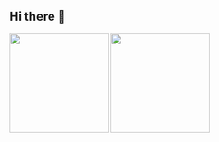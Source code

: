 ## Hi there 👋

<!--
**luunguyenthanhvu/luunguyenthanhvu** is a ✨ _special_ ✨ repository because its `README.md` (this file) appears on your GitHub profile.

Here are some ideas to get you started:

- 🔭 I’m currently working on ...
- 🌱 I’m currently learning ...
- 👯 I’m looking to collaborate on ...
- 🤔 I’m looking for help with ...
- 💬 Ask me about ...
- 📫 How to reach me: ...
- 😄 Pronouns: ...
- ⚡ Fun fact: ...
-->
<!-- ### 📚 Github Status -->
<p>
  <img src="https://github-readme-stats.vercel.app/api?username=luunguyenthanhvu&show_icons=true&theme=tokyonight" height="175">
  <img src="https://github-readme-stats.vercel.app/api/top-langs/?username=luunguyenthanhvu&layout=compact&theme=tokyonight&langs_count=10" height="175">
</p>
<!--
❤ Projects
<ul>
  <ol>
    <a href="https://luunguyenthanhvu.github.io/bubble-animation/">
      ✅ bubble-animation
    </a>
   </ol>
   <ol>
    <a href="https://luunguyenthanhvu.github.io/password-validation-check/">
      ✅ password-validation-check
    </a>
  </ol>
  <ol>
    <a href="https://luunguyenthanhvu.github.io/neumorphism/">
      ✅ neumorphism
    </a>
  </ol>
  <ol>
    <a href="https://luunguyenthanhvu.github.io/animated-magic-menu-indicator/">
      ✅ animated-magic-menu-indicator
    </a>
  </ol>
  <ol>
    <a href="https://luunguyenthanhvu.github.io/dropdown-menu/">
      ✅ dropdown-menu
    </a>
  </ol>
  <ol>
    <a href="https://luunguyenthanhvu.github.io/validator-form/">
      ✅ validator-form
    </a>
  </ol>
  <ol>
    <a href="https://luunguyenthanhvu.github.io/toast-messages/">
      ✅ toast-messages
    </a>
  </ol>
  <ol>
    <a href="https://luunguyenthanhvu.github.io/tabs-ui/">
      ✅ tabs-ui
    </a>
  </ol>
</ul><br/>

💻 Game
<p> 
  <img src="https://github.com/TamNguyenS/TamNguyenS/blob/output/github-contribution-grid-snake.svg" alt="huynhit24" /> 
</p>
-->
